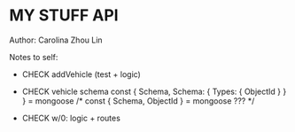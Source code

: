 # MY STUFF API


Author: Carolina Zhou Lin

Notes to self: 
- CHECK addVehicle (test + logic)

- CHECK vehicle schema
const { Schema, Schema: { Types: { ObjectId } } } = mongoose
/* const { Schema, ObjectId } = mongoose ??? */

- CHECK w/0: logic + routes